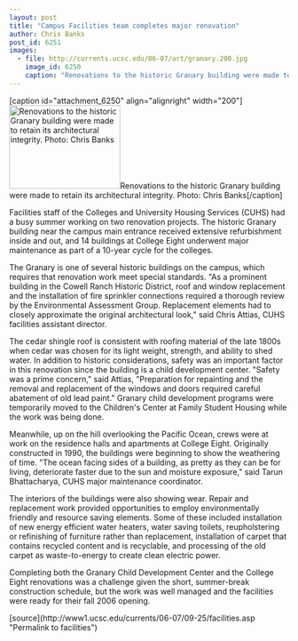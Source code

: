 ```yaml
---
layout: post
title: "Campus Facilities team completes major renovation"
author: Chris Banks
post_id: 6251
images:
  - file: http://currents.ucsc.edu/06-07/art/granary.200.jpg
    image_id: 6250
    caption: "Renovations to the historic Granary building were made to retain its architectural integrity. Photo: Chris Banks"
---
```


[caption id="attachment_6250" align="alignright" width="200"]<a href="http://localhost/mysite/wp-content/uploads/2006/09/granary.200.jpg"><img class="size-full wp-image-6250" src="http://localhost/mysite/wp-content/uploads/2006/09/granary.200.jpg" alt="Renovations to the historic Granary building were made to retain its architectural integrity. Photo: Chris Banks" width="200" height="150" /></a>Renovations to the historic Granary building were made to retain its architectural integrity. Photo: Chris Banks[/caption]
<a name="content" id="content"></a>
<p>
  Facilities staff of the Colleges and University Housing Services (CUHS) had a busy summer working on two renovation projects. The historic Granary building near the campus main entrance received extensive refurbishment inside and out, and 14 buildings at College Eight underwent major maintenance as part of a 10-year cycle for the colleges.
</p>
<p>
  The Granary is one of several historic buildings on the campus, which requires that renovation work meet special standards. "As a prominent building in the Cowell Ranch Historic District, roof and window replacement and the installation of fire sprinkler connections required a thorough review by the Environmental Assessment Group. Replacement elements had to closely approximate the original architectural look," said Chris Attias, CUHS facilities assistant director.
</p>
<p>
  The cedar shingle roof is consistent with roofing material of the late 1800s when cedar was chosen for its light weight, strength, and ability to shed water. In addition to historic considerations, safety was an important factor in this renovation since the building is a child development center. "Safety was a prime concern," said Attias, "Preparation for repainting and the removal and replacement of the windows and doors required careful abatement of old lead paint." Granary child development programs were temporarily moved to the Children's Center at Family Student Housing while the work was being done.
</p>
<p>
  Meanwhile, up on the hill overlooking the Pacific Ocean, crews were at work on the residence halls and apartments at College Eight. Originally constructed in 1990, the buildings were beginning to show the weathering of time. "The ocean facing sides of a building, as pretty as they can be for living, deteriorate faster due to the sun and moisture exposure," said Tarun Bhattacharya, CUHS major maintenance coordinator.
</p>
<p>
  The interiors of the buildings were also showing wear. Repair and replacement work provided opportunities to employ environmentally friendly and resource saving elements. Some of these included installation of new energy efficient water heaters, water saving toilets, reupholstering or refinishing of furniture rather than replacement, installation of carpet that contains recycled content and is recyclable, and processing of the old carpet as waste-to-energy to create clean electric power.
</p>
<p>
  Completing both the Granary Child Development Center and the College Eight renovations was a challenge given the short, summer-break construction schedule, but the work was well managed and the facilities were ready for their fall 2006 opening.
</p>
[source](http://www1.ucsc.edu/currents/06-07/09-25/facilities.asp "Permalink to facilities")
